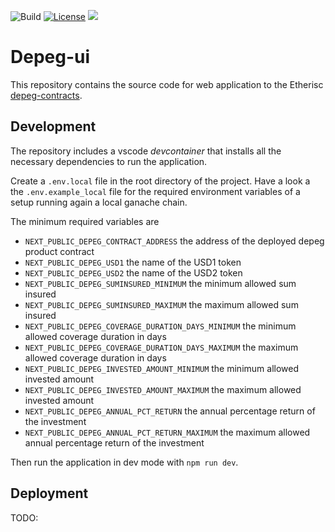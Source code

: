 ![Build](https://github.com/etherisc/depeg-ui/actions/workflows/build.yml/badge.svg)
[![License](https://img.shields.io/badge/License-Apache_2.0-blue.svg)](https://opensource.org/licenses/Apache-2.0)
[![](https://dcbadge.vercel.app/api/server/cVsgakVG4R?style=flat)](https://discord.gg/Qb6ZjgE8)

# Depeg-ui 

This repository contains the source code for web application to the Etherisc [depeg-contracts](https://github.com/etherisc/depeg-contracts).

## Development 

The repository includes a vscode _devcontainer_ that installs all the necessary dependencies to run the application.

Create a `.env.local` file in the root directory of the project. Have a look a the `.env.example_local` file for the required environment variables of a setup running again a local ganache chain. 

The minimum required variables are 
- `NEXT_PUBLIC_DEPEG_CONTRACT_ADDRESS` the address of the deployed depeg product contract
- `NEXT_PUBLIC_DEPEG_USD1` the name of the USD1 token
- `NEXT_PUBLIC_DEPEG_USD2` the name of the USD2 token
- `NEXT_PUBLIC_DEPEG_SUMINSURED_MINIMUM` the minimum allowed sum insured
- `NEXT_PUBLIC_DEPEG_SUMINSURED_MAXIMUM` the maximum allowed sum insured
- `NEXT_PUBLIC_DEPEG_COVERAGE_DURATION_DAYS_MINIMUM` the minimum allowed coverage duration in days
- `NEXT_PUBLIC_DEPEG_COVERAGE_DURATION_DAYS_MAXIMUM` the maximum allowed coverage duration in days
- `NEXT_PUBLIC_DEPEG_INVESTED_AMOUNT_MINIMUM` the minimum allowed invested amount
- `NEXT_PUBLIC_DEPEG_INVESTED_AMOUNT_MAXIMUM` the maximum allowed invested amount
- `NEXT_PUBLIC_DEPEG_ANNUAL_PCT_RETURN` the annual percentage return of the investment
- `NEXT_PUBLIC_DEPEG_ANNUAL_PCT_RETURN_MAXIMUM` the maximum allowed annual percentage return of the investment

Then run the application in dev mode with `npm run dev`.


## Deployment

TODO:

